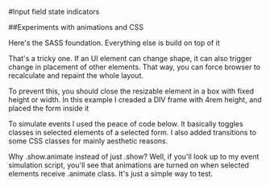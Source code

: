 #Input field state indicators

##Experiments with animations and CSS

Here's the SASS foundation. Everything else is build on top of it

That's a tricky one. If an UI element can change shape, it can also trigger
change in placement of other elements. That way, you can force browser to
recalculate and repaint the whole layout.

To prevent this, you should close the resizable element in a box with fixed
height or width. In this example I creaded a DIV frame with 4rem height, and
placed the form inside it

To simulate events I used the peace of code below.
It basically toggles classes in selected elements of a selected form.
I also added transitions to some CSS classes for mainly aesthetic reasons.

Why .show.animate instead of just .show? Well, if you'll look up to my event simulation
script, you'll see that animations are turned on when selected elements
receive .animate class. It's just a simple way to test.
